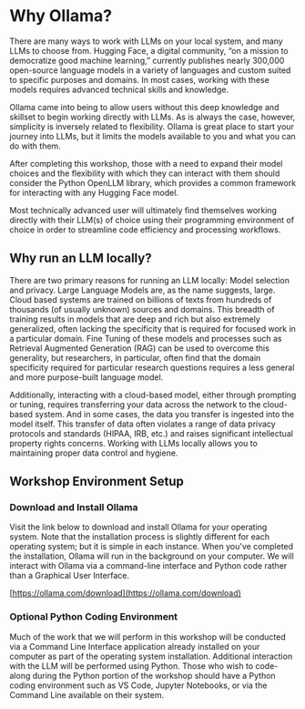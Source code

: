 Why Ollama?
===========

There are many ways to work with LLMs on your local system, and many LLMs to choose from.  Hugging Face, a digital community, “on a mission to democratize good machine learning,” currently publishes nearly 300,000 open-source language models in a variety of languages and custom suited to specific purposes and domains.  In most cases, working with these models requires advanced technical skills and knowledge.  

Ollama came into being to allow users without this deep knowledge and skillset to begin working directly with LLMs.  As is always the case, however, simplicity is inversely related to flexibility.   Ollama is great place to start your journey into LLMs, but it limits the models available to you and what you can do with them. 

After completing this workshop, those with a need to expand their model choices and the flexibility with which they can interact with them should consider the Python OpenLLM library, which provides a common framework for interacting with any Hugging Face model.  

Most technically advanced user will ultimately find themselves working directly with their LLM(s) of choice using their programming environment of choice in order to streamline code efficiency and processing workflows.


Why run an LLM locally?
-----------------------

There are two primary reasons for running an LLM locally:  Model selection and privacy.  Large Language Models are, as the name suggests, large.  Cloud based systems are trained on billions of texts from hundreds of thousands (of usually unknown) sources and domains.  This breadth of training results in models that are deep and rich but also extremely generalized, often lacking the specificity that is required for focused work in a particular domain.  Fine Tuning of these models and processes such as Retrieval Augmented Generation (RAG) can be used to overcome this generality, but researchers, in particular, often find that the domain specificity required for particular research questions requires a less general and more purpose-built language model.

Additionally, interacting with a cloud-based model, either through prompting or tuning, requires transferring your data across the network to the cloud-based system.  And in some cases, the data you transfer is ingested into the model itself.  This transfer of data often violates a range of data privacy protocols and standards (HIPAA, IRB, etc.) and raises significant intellectual property rights concerns.   Working with LLMs locally allows you to maintaining proper data control and hygiene.


Workshop Environment Setup
--------------------------

### Download and Install Ollama

Visit the link below to download and install Ollama for your operating system.  Note that the installation process is slightly different for each operating system; but it is simple in each instance.  When you've completed the installation, Ollama will run in the background on your computer.  We will interact with Ollama via a command-line interface and Python code rather than a Graphical User Interface.

[https://ollama.com/download](https://ollama.com/download)

### Optional Python Coding Environment

Much of the work that we will perform in this workshop will be conducted via a Command Line Interface application already installed on your computer as part of the operating system installation.  Additional interaction with the LLM will be performed using Python.  Those who wish to code-along during the Python portion of the workshop should have a Python coding environment such as VS Code, Jupyter Notebooks, or via the Command Line available on their system.


